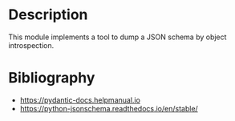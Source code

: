 # Description

This module implements a tool to dump a JSON schema by object introspection.

# Bibliography

* https://pydantic-docs.helpmanual.io
* https://python-jsonschema.readthedocs.io/en/stable/

